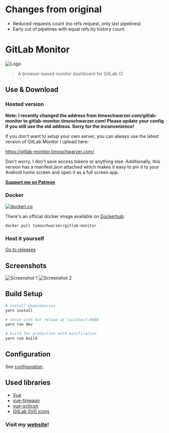 # Changes from original
- Reduced requests count (no refs request, only last pipelines)
- Early cut of pipelines with equal refs by history count

# GitLab Monitor

![Logo](/logo.svg)

> A browser-based monitor dashboard for GitLab CI

## Use & Download

### Hosted version

**Note: I recently changed the address from timoschwarzer.com/gitlab-monitor to
gitlab-monitor.timoschwarzer.com! Please update your config if you still use the
old address. Sorry for the inconvenience!**

If you don't want to setup your own server, you can always
use the latest version of GitLab Monitor I upload here:

<https://gitlab-monitor.timoschwarzer.com/>

Don't worry, I don't save access tokens or anything else.
Additionally, this version has a manifest.json attached which
makes it easy to pin it to your Android home screen and open
it as a full screen app.

[**Support me on Patreon**](https://www.patreon.com/timoschwarzer)

### Docker

[![dockeri.co](https://dockeri.co/image/timoschwarzer/gitlab-monitor)](https://hub.docker.com/r/timoschwarzer/gitlab-monitor)

There's an official docker image available on [Dockerhub](https://hub.docker.com/r/timoschwarzer/gitlab-monitor/):
```
docker pull timoschwarzer/gitlab-monitor
```

### Host it yourself

[Go to releases](https://github.com/timoschwarzer/gitlab-monitor/releases)

## Screenshots

![Screenshot 1](/../resources/screenshots/screenshot1.png?raw=true)
![Screenshot 2](/../resources/screenshots/screenshot2.png?raw=true)

## Build Setup

``` bash
# install dependencies
yarn install

# serve with hot reload at localhost:8080
yarn run dev

# build for production with minification
yarn run build
```

## Configuration
See [configuration](./CONFIGURATION.md).

## Used libraries

- [Vue](https://vuejs.org)
- [vue-timeago](https://github.com/egoist/vue-timeago)
- [vue-octicon](https://github.com/Justineo/vue-octicon)
- [GitLab SVG icons](https://gitlab.com/gitlab-org/gitlab-svgs)

### Visit my [website](https://timoschwarzer.com)!
